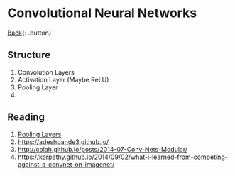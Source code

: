 # Convolutional Neural Networks

[Back](../index.md#data){: .button}

## Structure

1. Convolution Layers
2. Activation Layer (Maybe ReLU)
3. Pooling Layer
4. 

## Reading

1. [Pooling Layers](https://machinelearningmastery.com/pooling-layers-for-convolutional-neural-networks/)
2. https://adeshpande3.github.io/
3. http://colah.github.io/posts/2014-07-Conv-Nets-Modular/
4. https://karpathy.github.io/2014/09/02/what-i-learned-from-competing-against-a-convnet-on-imagenet/
